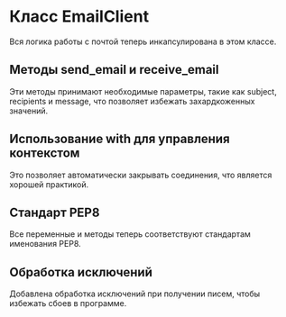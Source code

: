 # Класс EmailClient
Вся логика работы с почтой теперь инкапсулирована в этом классе.

## Методы send_email и receive_email
Эти методы принимают необходимые параметры, такие как subject, recipients и message, что позволяет избежать захардкоженных значений.

## Использование with для управления контекстом
Это позволяет автоматически закрывать соединения, что является хорошей практикой.

## Стандарт PEP8
Все переменные и методы теперь соответствуют стандартам именования PEP8.

## Обработка исключений
Добавлена обработка исключений при получении писем, чтобы избежать сбоев в программе.
